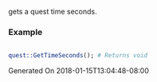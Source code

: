 gets a quest time seconds.
### Example

```perl

quest::GetTimeSeconds(); # Returns void
```


Generated On 2018-01-15T13:04:48-08:00